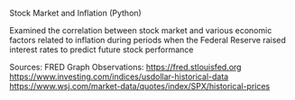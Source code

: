 Stock Market and Inflation (Python)

Examined the correlation between stock market and various economic factors related to inflation during periods when the Federal Reserve raised interest rates to predict future stock performance


Sources:
FRED Graph Observations: https://fred.stlouisfed.org
https://www.investing.com/indices/usdollar-historical-data
https://www.wsj.com/market-data/quotes/index/SPX/historical-prices

